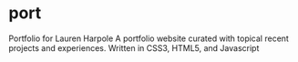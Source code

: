 # port
Portfolio for Lauren Harpole
A portfolio website curated with topical recent projects and experiences. Written in CSS3, HTML5, and Javascript
